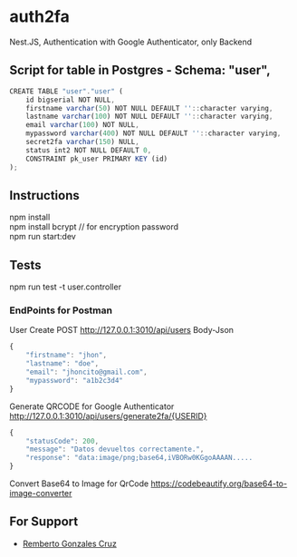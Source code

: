 # auth2fa
Nest.JS, Authentication with Google Authenticator, only Backend

## Script for table in Postgres - Schema: "user",
```javascript 
CREATE TABLE "user"."user" (
	id bigserial NOT NULL,
	firstname varchar(50) NOT NULL DEFAULT ''::character varying,
	lastname varchar(100) NOT NULL DEFAULT ''::character varying,
	email varchar(100) NOT NULL,
	mypassword varchar(400) NOT NULL DEFAULT ''::character varying,
	secret2fa varchar(150) NULL,
	status int2 NOT NULL DEFAULT 0,
	CONSTRAINT pk_user PRIMARY KEY (id)
);
```
  
## Instructions
npm install  
npm install bcrypt  // for encryption password  
npm run start:dev  

## Tests
npm run test -t user.controller

### EndPoints for Postman
User Create
POST http://127.0.0.1:3010/api/users
Body-Json
```javascript 
{
    "firstname": "jhon",
    "lastname": "doe",
    "email": "jhoncito@gmail.com",
    "mypassword": "a1b2c3d4"
}
```
Generate QRCODE for Google Authenticator
http://127.0.0.1:3010/api/users/generate2fa/{USERID}
```javascript 
{
    "statusCode": 200,
    "message": "Datos devueltos correctamente.",
    "response": "data:image/png;base64,iVBORw0KGgoAAAAN.....
}
```

Convert Base64 to Image for QrCode
https://codebeautify.org/base64-to-image-converter

## For Support
- [Remberto Gonzales Cruz](rembertus@gmail.com)
